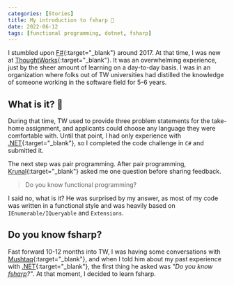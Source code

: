 ```yaml
---
categories: [Stories]
title: My introduction to fsharp 🤝
date: 2022-06-12
tags: [functional programming, dotnet, fsharp]
---
```


I stumbled upon [F#]{:target="_blank"} around 2017.
At that time, I was new at [ThoughtWorks]{:target="_blank"}.
It was an overwhelming experience, just by the sheer amount of learning on a day-to-day basis. I was in an organization where folks out of TW universities had distilled the knowledge of someone working in the software field for 5-6 years.

## What is it? 🤔

During that time, TW used to provide three problem statements for the take-home assignment, and applicants could choose any language they were comfortable with.
Until that point, I had only experience with [.NET]{:target="_blank"}, so I completed the code challenge in `C#` and submitted it.

The next step was pair programming. After pair programming,
[Krunal]{:target="_blank"} asked me one question before sharing feedback.

> Do you know functional programming?

I said no, what is it? He was surprised by my answer, as most of my code was written in a functional style and was heavily based on
`IEnumerable/IQueryable` and `Extensions`.

## Do you know fsharp?

Fast forward 10-12 months into TW, I was having some conversations
with [Mushtaq]{:target="_blank"}, and when I told him about my past
experience with [.NET]{:target="_blank"}, the first thing he asked was
_"Do you know [fsharp][F#]?"_. At that moment, I decided to learn fsharp.

[F#]: https://fsharp.org
[ThoughtWorks]: https://thoughtworks.com
[Mushtaq]: https://www.linkedin.com/in/mushtaq-ahmed-a0b76b/
[Krunal]: https://www.linkedin.com/in/krunal-patel-b930a825/
[.NET]: https://dotnet.microsoft.com/
